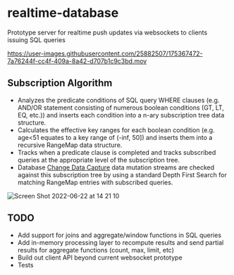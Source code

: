 # realtime-database
Prototype server for realtime push updates via websockets to clients issuing SQL queries

https://user-images.githubusercontent.com/25882507/175367472-7a76244f-cc4f-409a-8a42-d707b1c9c3bd.mov

## Subscription Algorithm
- Analyzes the predicate conditions of SQL query WHERE clauses (e.g. AND/OR statement consisting of numerous boolean conditions (GT, LT, EQ, etc.)) and inserts each condition into a n-ary subscription tree data structure.
- Calculates the effective key ranges for each boolean condition (e.g. age<51 equates to a key range of (-inf, 50]) and inserts them into a recursive RangeMap data structure.
- Tracks when a predicate clause is completed and tracks subscribed queries at the appropriate level of the subscription tree.
- Database [Change Data Capture](https://en.wikipedia.org/wiki/Change_data_capture) data mutation streams are checked against this subscription tree by using a standard Depth First Search for matching RangeMap entries with subscribed queries.

![Screen Shot 2022-06-22 at 14 21 10](https://user-images.githubusercontent.com/25882507/175369206-d61d6526-fa87-443d-ba3d-bb7d95428058.png)


## TODO
- Add support for joins and aggregate/window functions in SQL queries
- Add in-memory processing layer to recompute results and send partial results for aggregate functions (count, max, limit, etc)
- Build out client API beyond current websocket prototype
- Tests
